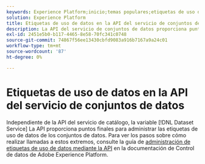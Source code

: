 ```yaml
---
keywords: Experience Platform;inicio;temas populares;etiquetas de uso de datos;servicio de catálogo
solution: Experience Platform
title: Etiquetas de uso de datos en la API del servicio de conjuntos de datos
description: La API del servicio de conjuntos de datos proporciona puntos finales para administrar las etiquetas de uso de datos de los conjuntos de datos.
exl-id: 2451e5b0-b117-4465-8e58-70fc341c0748
source-git-commit: 74867f56ee13430cbfd9083a916b7167a9a24c01
workflow-type: tm+mt
source-wordcount: '87'
ht-degree: 0%

---
```


# Etiquetas de uso de datos en la API del servicio de conjuntos de datos

Independiente de la API del servicio de catálogo, la variable [!DNL Dataset Service] La API proporciona puntos finales para administrar las etiquetas de uso de datos de los conjuntos de datos. Para ver los pasos sobre cómo realizar llamadas a estos extremos, consulte la guía de [administración de etiquetas de uso de datos mediante la API](../../data-governance/labels/dataset-api.md) en la documentación de Control de datos de Adobe Experience Platform.
